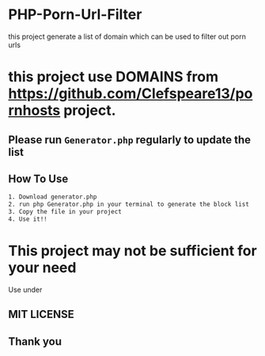 # PHP-Porn-Url-Filter
this project generate a list of domain which can be used to filter out porn urls
# this project use DOMAINS from https://github.com/Clefspeare13/pornhosts project.
## Please run ``` Generator.php ``` regularly to update the list

## How To Use
```bash
1. Download generator.php
2. run php Generator.php in your terminal to generate the block list
3. Copy the file in your project
4. Use it!!
```

# This project may not be sufficient for your need

Use under
## MIT LICENSE

## Thank you

